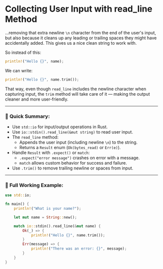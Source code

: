# Collecting User Input with read_line Method


...removing that extra newline `\n` character from the end of the user's input, but also because it cleans up any leading or trailing spaces they might have accidentally added. This gives us a nice clean string to work with.

So instead of this:

```rust
println!("Hello {}", name);
```

We can write:

```rust
println!("Hello {}", name.trim());
```

That way, even though `read_line` includes the newline character when capturing input, the `trim` method will take care of it — making the output cleaner and more user-friendly.

---

### 🔑 **Quick Summary:**

- Use `std::io` for input/output operations in Rust.
- Use `io::stdin().read_line(&mut string)` to read user input.
- The `read_line` method:
  - Appends the user input (including newline `\n`) to the string.
  - Returns a `Result` enum (`Ok(bytes_read)` or `Err(e)`).
- Handle `Result` with `.expect()` or `match`:
  - `.expect("error message")` crashes on error with a message.
  - `match` allows custom behavior for success and failure.
- Use `.trim()` to remove trailing newline or spaces from input.

---

### 🧪 Full Working Example:

```rust
use std::io;

fn main() {
    println!("What is your name?");

    let mut name = String::new();

    match io::stdin().read_line(&mut name) {
        Ok(_) => {
            println!("Hello {}", name.trim());
        }
        Err(message) => {
            println!("There was an error: {}", message);
        }
    }
}
```

